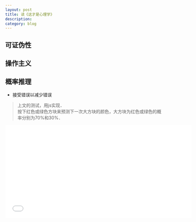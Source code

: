 ```yaml
---
layout: post
title: 读《这才是心理学》
description: 
category: blog
---
```

## 可证伪性

## 操作主义

## 概率推理
* 接受错误以减少错误
>上文的测试，用js实现．  
按下红色或绿色方块来预测下一次大方块的颜色，大方块为红色或绿色的概率分别为70%和30%．  

<div>
<iframe src="{{site.url}}/html/red_blue_game.html" marginwidth=30px frameborder="0" scrolling="no" height="300px" width="600px"> </iframe>
</div>
